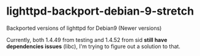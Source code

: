 # lighttpd-backport-debian-9-stretch
Backported versions of lighttpd for Debian9 (Newer versions)

Currently, both 1.4.49 from testing and 1.4.52 from sid **still have dependencies issues** (libc), I'm trying to figure out a solution to that. 